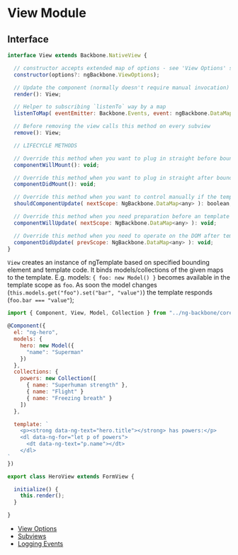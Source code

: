# View Module

## Interface

```javascript
interface View extends Backbone.NativeView {

  // constructor accepts extended map of options - see 'View Options' section
  constructor(options?: ngBackbone.ViewOptions);

  // Update the component (normally doesn't require manual invocation)
  render(): View;

  // Helper to subscribing `listenTo` way by a map
  listenToMap( eventEmitter: Backbone.Events, event: ngBackbone.DataMap ): View;

  // Before removing the view calls this method on every subview
  remove(): View;

  // LIFECYCLE METHODS

  // Override this method when you want to plug in straight before bounding el populated from the template
  componentWillMount(): void;

  // Override this method when you want to plug in straight after bounding el populated from the template
  componentDidMount(): void;

  // Override this method when you want to control manually if the template requires an update
  shouldComponentUpdate( nextScope: NgBackbone.DataMap<any> ): boolean;

  // Override this method when you need preparation before an template update occurs
  componentWillUpdate( nextScope: NgBackbone.DataMap<any> ): void;

  // Override this method when you need to operate on the DOM after template update
  componentDidUpdate( prevScope: NgBackbone.DataMap<any> ): void;
}

```
`View` creates an instance of ngTemplate based on specified bounding element and template code. It binds models/collections of the given maps to the template. E.g. models: `{ foo: new Model() }` becomes available in the template scope as `foo`. As soon the model changes (`this.models.get("foo").set("bar", "value")`) the template responds (`foo.bar === "value"`);

```javascript
import { Component, View, Model, Collection } from "../ng-backbone/core";

@Component({
  el: "ng-hero",
  models: {
    hero: new Model({
      "name": "Superman"
    })
  },
  collections: {
    powers: new Collection([
      { name: "Superhuman strength" },
      { name: "Flight" }
      { name: "Freezing breath" }
    ])
  },

  template: `
    <p><strong data-ng-text="hero.title"></strong> has powers:</p>
    <dl data-ng-for="let p of powers">
      <dt data-ng-text="p.name"></dt>
    </dl>
`
})

export class HeroView extends FormView {

  initialize() {
    this.render();
  }

}

```

* [View Options](./view/options.md)
* [Subviews](./view/subviews.md)
* [Logging Events](./view/logger.md)

